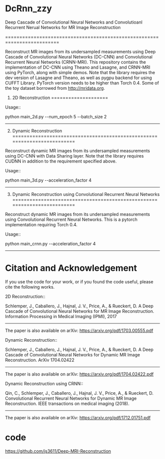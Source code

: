 # DcRnn_zzy
Deep Cascade of Convolutional Neural Networks and Convolutioanl Recurrent Nerual Networks for MR Image Reconstruction

=========================================================================

Reconstruct MR images from its undersampled measurements using Deep Cascade of
Convolutional Neural Networks (DC-CNN) and Convolutional Recurrent Neural Networks (CRNN-MRI). This repository contains the
implementation of DC-CNN using Theano and Lasagne, and CRNN-MRI using PyTorch, along with simple demos. Note that
the library requires the dev version of Lasagne and Theano, as well as pygpu
backend for using CUFFT Library. PyTorch version needs to be higher than Torch 0.4. Some of the toy dataset borrowed from
<http://mridata.org>.

1. 2D Reconstruction
====================

Usage::

  python main_2d.py --num_epoch 5 --batch_size 2 


----


2. Dynamic Reconstruction
=========================================================================

Reconstruct dynamic MR images from its undersampled measurements using DC-CNN
with Data Sharing layer. Note that the library requires CUDNN in addition to the
requirement specified above.

Usage::

  python main_3d.py --acceleration_factor 4


----

3. Dynamic Reconstruction using Convolutional Recurrent Neural Networks
=========================================================================

Reconstruct dynamic MR images from its undersampled measurements using 
Convolutional Recurrent Neural Networks. This is a pytorch implementation requiring 
Torch 0.4.  

Usage::

  python main_crnn.py --acceleration_factor 4


----


Citation and Acknowledgement
============================

If you use the code for your work, or if you found the code useful, please cite the following works.

2D Reconstruction::

  Schlemper, J., Caballero, J., Hajnal, J. V., Price, A., & Rueckert, D. A Deep Cascade of Convolutional Neural Networks for MR Image Reconstruction. Information Processing in Medical Imaging (IPMI), 2017

----

The paper is also available on arXiv: <https://arxiv.org/pdf/1703.00555.pdf>


Dynamic Reconstruction::

  Schlemper, J., Caballero, J., Hajnal, J. V., Price, A., & Rueckert, D. A Deep Cascade of Convolutional Neural Networks for Dynamic MR Image Reconstruction. ArXiv 1704.02422

----

The paper is also available on arXiv: <https://arxiv.org/pdf/1704.02422.pdf>


Dynamic Reconstruction using CRNN::

  Qin, C., Schlemper, J., Caballero, J., Hajnal, J. V., Price, A., & Rueckert, D. Convolutional Recurrent Neural Networks for Dynamic MR Image Reconstruction. IEEE transactions on medical imaging (2018).

----

The paper is also available on arXiv: <https://arxiv.org/pdf/1712.01751.pdf>

# code
https://github.com/js3611/Deep-MRI-Reconstruction